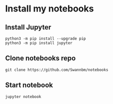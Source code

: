 # Install my notebooks

## Install Jupyter
```
python3 -m pip install --upgrade pip
python3 -m pip install jupyter
```
## Clone notebooks repo
```
git clone https://github.com/Swannbm/notebooks
```
## Start notebook
```
jupyter notebook
```
